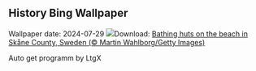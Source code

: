## History Bing Wallpaper
Wallpaper date: 2024-07-29
![](https://www.bing.com/th?id=OHR.BeachHutsSweden_EN-US6029381108_UHD.jpg&w=1000)Download: [Bathing huts on the beach in Skåne County, Sweden (© Martin Wahlborg/Getty Images)](https://www.bing.com/th?id=OHR.BeachHutsSweden_EN-US6029381108_UHD.jpg)

Auto get programm by LtgX

